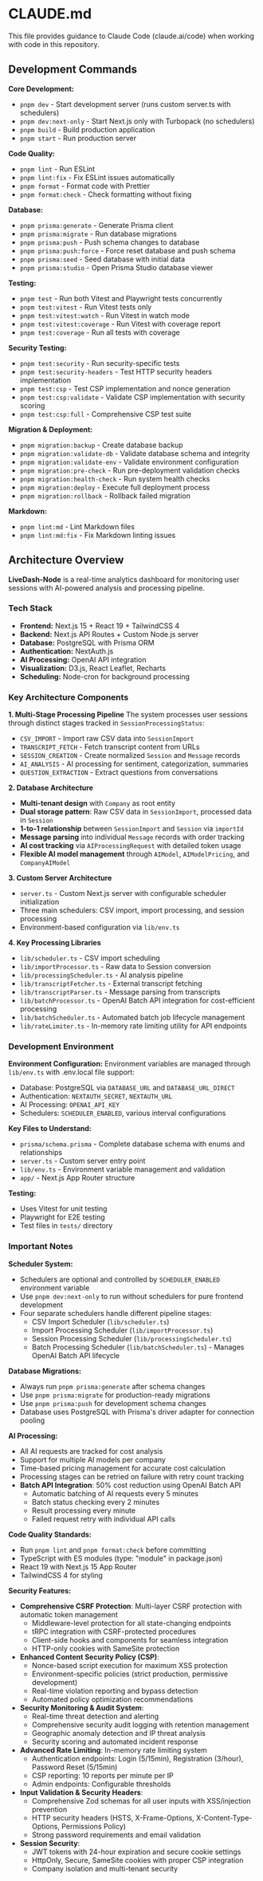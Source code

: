 # CLAUDE.md

This file provides guidance to Claude Code (claude.ai/code) when working with code in this repository.

## Development Commands

**Core Development:**

-   `pnpm dev` - Start development server (runs custom server.ts with schedulers)
-   `pnpm dev:next-only` - Start Next.js only with Turbopack (no schedulers)
-   `pnpm build` - Build production application
-   `pnpm start` - Run production server

**Code Quality:**

-   `pnpm lint` - Run ESLint
-   `pnpm lint:fix` - Fix ESLint issues automatically
-   `pnpm format` - Format code with Prettier
-   `pnpm format:check` - Check formatting without fixing

**Database:**

-   `pnpm prisma:generate` - Generate Prisma client
-   `pnpm prisma:migrate` - Run database migrations
-   `pnpm prisma:push` - Push schema changes to database
-   `pnpm prisma:push:force` - Force reset database and push schema
-   `pnpm prisma:seed` - Seed database with initial data
-   `pnpm prisma:studio` - Open Prisma Studio database viewer

**Testing:**

-   `pnpm test` - Run both Vitest and Playwright tests concurrently
-   `pnpm test:vitest` - Run Vitest tests only
-   `pnpm test:vitest:watch` - Run Vitest in watch mode
-   `pnpm test:vitest:coverage` - Run Vitest with coverage report
-   `pnpm test:coverage` - Run all tests with coverage

**Security Testing:**

-   `pnpm test:security` - Run security-specific tests
-   `pnpm test:security-headers` - Test HTTP security headers implementation
-   `pnpm test:csp` - Test CSP implementation and nonce generation
-   `pnpm test:csp:validate` - Validate CSP implementation with security scoring
-   `pnpm test:csp:full` - Comprehensive CSP test suite

**Migration & Deployment:**

-   `pnpm migration:backup` - Create database backup
-   `pnpm migration:validate-db` - Validate database schema and integrity
-   `pnpm migration:validate-env` - Validate environment configuration
-   `pnpm migration:pre-check` - Run pre-deployment validation checks
-   `pnpm migration:health-check` - Run system health checks
-   `pnpm migration:deploy` - Execute full deployment process
-   `pnpm migration:rollback` - Rollback failed migration

**Markdown:**

-   `pnpm lint:md` - Lint Markdown files
-   `pnpm lint:md:fix` - Fix Markdown linting issues

## Architecture Overview

**LiveDash-Node** is a real-time analytics dashboard for monitoring user sessions with AI-powered analysis and processing pipeline.

### Tech Stack

-   **Frontend:** Next.js 15 + React 19 + TailwindCSS 4
-   **Backend:** Next.js API Routes + Custom Node.js server
-   **Database:** PostgreSQL with Prisma ORM
-   **Authentication:** NextAuth.js
-   **AI Processing:** OpenAI API integration
-   **Visualization:** D3.js, React Leaflet, Recharts
-   **Scheduling:** Node-cron for background processing

### Key Architecture Components

**1. Multi-Stage Processing Pipeline**
The system processes user sessions through distinct stages tracked in `SessionProcessingStatus`:

-   `CSV_IMPORT` - Import raw CSV data into `SessionImport`
-   `TRANSCRIPT_FETCH` - Fetch transcript content from URLs
-   `SESSION_CREATION` - Create normalized `Session` and `Message` records
-   `AI_ANALYSIS` - AI processing for sentiment, categorization, summaries
-   `QUESTION_EXTRACTION` - Extract questions from conversations

**2. Database Architecture**

-   **Multi-tenant design** with `Company` as root entity
-   **Dual storage pattern**: Raw CSV data in `SessionImport`, processed data in `Session`
-   **1-to-1 relationship** between `SessionImport` and `Session` via `importId`
-   **Message parsing** into individual `Message` records with order tracking
-   **AI cost tracking** via `AIProcessingRequest` with detailed token usage
-   **Flexible AI model management** through `AIModel`, `AIModelPricing`, and `CompanyAIModel`

**3. Custom Server Architecture**

-   `server.ts` - Custom Next.js server with configurable scheduler initialization
-   Three main schedulers: CSV import, import processing, and session processing
-   Environment-based configuration via `lib/env.ts`

**4. Key Processing Libraries**

-   `lib/scheduler.ts` - CSV import scheduling
-   `lib/importProcessor.ts` - Raw data to Session conversion
-   `lib/processingScheduler.ts` - AI analysis pipeline
-   `lib/transcriptFetcher.ts` - External transcript fetching
-   `lib/transcriptParser.ts` - Message parsing from transcripts
-   `lib/batchProcessor.ts` - OpenAI Batch API integration for cost-efficient processing
-   `lib/batchScheduler.ts` - Automated batch job lifecycle management
-   `lib/rateLimiter.ts` - In-memory rate limiting utility for API endpoints

### Development Environment

**Environment Configuration:**
Environment variables are managed through `lib/env.ts` with .env.local file support:

-   Database: PostgreSQL via `DATABASE_URL` and `DATABASE_URL_DIRECT`
-   Authentication: `NEXTAUTH_SECRET`, `NEXTAUTH_URL`
-   AI Processing: `OPENAI_API_KEY`
-   Schedulers: `SCHEDULER_ENABLED`, various interval configurations

**Key Files to Understand:**

-   `prisma/schema.prisma` - Complete database schema with enums and relationships
-   `server.ts` - Custom server entry point
-   `lib/env.ts` - Environment variable management and validation
-   `app/` - Next.js App Router structure

**Testing:**

-   Uses Vitest for unit testing
-   Playwright for E2E testing
-   Test files in `tests/` directory

### Important Notes

**Scheduler System:**

-   Schedulers are optional and controlled by `SCHEDULER_ENABLED` environment variable
-   Use `pnpm dev:next-only` to run without schedulers for pure frontend development
-   Four separate schedulers handle different pipeline stages:
    -   CSV Import Scheduler (`lib/scheduler.ts`)
    -   Import Processing Scheduler (`lib/importProcessor.ts`)
    -   Session Processing Scheduler (`lib/processingScheduler.ts`)
    -   Batch Processing Scheduler (`lib/batchScheduler.ts`) - Manages OpenAI Batch API lifecycle

**Database Migrations:**

-   Always run `pnpm prisma:generate` after schema changes
-   Use `pnpm prisma:migrate` for production-ready migrations
-   Use `pnpm prisma:push` for development schema changes
-   Database uses PostgreSQL with Prisma's driver adapter for connection pooling

**AI Processing:**

-   All AI requests are tracked for cost analysis
-   Support for multiple AI models per company
-   Time-based pricing management for accurate cost calculation
-   Processing stages can be retried on failure with retry count tracking
-   **Batch API Integration**: 50% cost reduction using OpenAI Batch API
    -   Automatic batching of AI requests every 5 minutes
    -   Batch status checking every 2 minutes
    -   Result processing every minute
    -   Failed request retry with individual API calls

**Code Quality Standards:**

-   Run `pnpm lint` and `pnpm format:check` before committing
-   TypeScript with ES modules (type: "module" in package.json)
-   React 19 with Next.js 15 App Router
-   TailwindCSS 4 for styling

**Security Features:**

-   **Comprehensive CSRF Protection**: Multi-layer CSRF protection with automatic token management
    -   Middleware-level protection for all state-changing endpoints
    -   tRPC integration with CSRF-protected procedures
    -   Client-side hooks and components for seamless integration
    -   HTTP-only cookies with SameSite protection
-   **Enhanced Content Security Policy (CSP)**:
    -   Nonce-based script execution for maximum XSS protection
    -   Environment-specific policies (strict production, permissive development)
    -   Real-time violation reporting and bypass detection
    -   Automated policy optimization recommendations
-   **Security Monitoring & Audit System**:
    -   Real-time threat detection and alerting
    -   Comprehensive security audit logging with retention management
    -   Geographic anomaly detection and IP threat analysis
    -   Security scoring and automated incident response
-   **Advanced Rate Limiting**: In-memory rate limiting system
    -   Authentication endpoints: Login (5/15min), Registration (3/hour), Password Reset (5/15min)
    -   CSP reporting: 10 reports per minute per IP
    -   Admin endpoints: Configurable thresholds
-   **Input Validation & Security Headers**:
    -   Comprehensive Zod schemas for all user inputs with XSS/injection prevention
    -   HTTP security headers (HSTS, X-Frame-Options, X-Content-Type-Options, Permissions Policy)
    -   Strong password requirements and email validation
-   **Session Security**:
    -   JWT tokens with 24-hour expiration and secure cookie settings
    -   HttpOnly, Secure, SameSite cookies with proper CSP integration
    -   Company isolation and multi-tenant security
